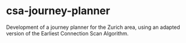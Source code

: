 # csa-journey-planner
Development of a journey planner for the Zurich area, using an adapted version of the Earliest Connection Scan Algorithm.
